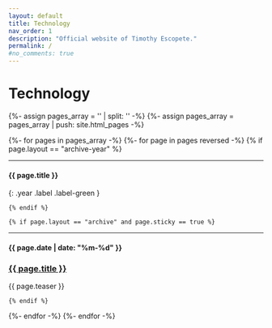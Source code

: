 ```yaml
---
layout: default
title: Technology
nav_order: 1
description: "Official website of Timothy Escopete."
permalink: /
#no_comments: true
---
```


<h1>Technology</h1>

{%- assign pages_array = '' | split: '' -%}
{%- assign pages_array = pages_array | push: site.html_pages -%}

{%- for pages in pages_array -%}
  {%- for page in pages reversed -%}
    {% if page.layout == "archive-year" %} 

----
#### {{ page.title }}
{: .year .label .label-green }

    {% endif %}

    {% if page.layout == "archive" and page.sticky == true %} 

----
<h4 class="date label">{{ page.date | date: "%m-%d" }}</h4>
<h3 class="break-link"><a href="{{ page.permalink }}">{{ page.title }}</a></h3>
<p class="teaser">{{ page.teaser }}</p>

    {% endif %}

  {%- endfor -%}
{%- endfor -%}
